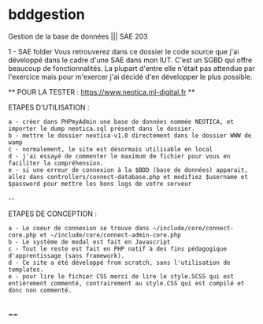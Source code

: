 # bddgestion
Gestion de la base de données ||| SAE 203

1 - SAE folder
  Vous retrouverez dans ce dossier le code source que j'ai développé dans le cadre d'une SAE dans mon IUT. 
  C'est un SGBD qui offre beaucoup de fonctionnalités.
  La plupart d'entre elle n'était pas attendue par l'exercice mais pour m'exercer j'ai décidé d'en développer le plus possible.

** POUR LA TESTER : https://www.neotica.ml-digital.fr **

  ETAPES D'UTILISATION :

    a - créer dans PHPmyAdmin une base de données nommée NEOTICA, et importer le dump neotica.sql présent dans le dossier.
    b - mettre le dossier neotica-v1.0 directement dans le dossier WWW de wamp
    c - normalement, le site est désormais utilisable en local
    d - j'ai essayé de commenter le maximum de fichier pour vous en faciliter la compréhension.
    e - si une erreur de connexion à la $BDD (base de données) apparait, allez dans controllers/connect-database.php et modifiez $username et $password pour mettre les bons logs de votre serveur

  --
  
  ETAPES DE CONCEPTION :

    a - Le coeur de connexion se trouve dans ~/include/core/connect-core.php et ~/include/core/connect-admin-core.php
    b - Le système de modal est fait en Javascript
    c - Tout le reste est fait en PHP natif à des fins pédagogique d'apprentissage (sans framework).
    d - Ce site a été développé from scratch, sans l'utilisation de templates.
    e - pour lire le fichier CSS merci de lire le style.SCSS qui est entièrement commenté, contrairement au style.CSS qui est compilé et donc non commenté.
    
  --
--
